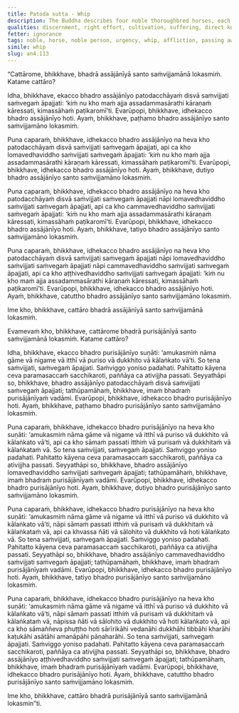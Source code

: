 ```yaml
---
title: Patoda sutta - Whip
description: The Buddha describes four noble thoroughbred horses, each stirred and driven to urgency by progressively stronger stimuli. He draws a parallel to four noble thoroughbred persons, who likewise respond to increasingly intense circumstances with urgency and determination, leading them to the highest truth.
qualities: discernment, right effort, cultivation, suffering, direct knowledge, vision
fetter: ignorance
tags: noble, horse, noble person, urgency, whip, affliction, passing away, relative, family member, wisdom, highest truth, ultimate reality, suffering, ignorance, an, an4
simile: whip
slug: an4.113
---
```


“Cattārome, bhikkhave, bhadrā assājānīyā santo saṁvijjamānā lokasmiṁ. Katame cattāro?

Idha, bhikkhave, ekacco bhadro assājānīyo patodacchāyaṁ disvā saṁvijjati saṁvegaṁ āpajjati: ‘kiṁ nu kho maṁ ajja assadammasārathi kāraṇaṁ kāressati, kimassāhaṁ paṭikaromī’ti. Evarūpopi, bhikkhave, idhekacco bhadro assājānīyo hoti. Ayaṁ, bhikkhave, paṭhamo bhadro assājānīyo santo saṁvijjamāno lokasmiṁ.

Puna caparaṁ, bhikkhave, idhekacco bhadro assājānīyo na heva kho patodacchāyaṁ disvā saṁvijjati saṁvegaṁ āpajjati, api ca kho lomavedhaviddho saṁvijjati saṁvegaṁ āpajjati: ‘kiṁ nu kho maṁ ajja assadammasārathi kāraṇaṁ kāressati, kimassāhaṁ paṭikaromī’ti. Evarūpopi, bhikkhave, idhekacco bhadro assājānīyo hoti. Ayaṁ, bhikkhave, dutiyo bhadro assājānīyo santo saṁvijjamāno lokasmiṁ.

Puna caparaṁ, bhikkhave, idhekacco bhadro assājānīyo na heva kho patodacchāyaṁ disvā saṁvijjati saṁvegaṁ āpajjati nāpi lomavedhaviddho saṁvijjati saṁvegaṁ āpajjati, api ca kho cammavedhaviddho saṁvijjati saṁvegaṁ āpajjati: ‘kiṁ nu kho maṁ ajja assadammasārathi kāraṇaṁ kāressati, kimassāhaṁ paṭikaromī’ti. Evarūpopi, bhikkhave, idhekacco bhadro assājānīyo hoti. Ayaṁ, bhikkhave, tatiyo bhadro assājānīyo santo saṁvijjamāno lokasmiṁ.

Puna caparaṁ, bhikkhave, idhekacco bhadro assājānīyo na heva kho patodacchāyaṁ disvā saṁvijjati saṁvegaṁ āpajjati nāpi lomavedhaviddho saṁvijjati saṁvegaṁ āpajjati nāpi cammavedhaviddho saṁvijjati saṁvegaṁ āpajjati, api ca kho aṭṭhivedhaviddho saṁvijjati saṁvegaṁ āpajjati: ‘kiṁ nu kho maṁ ajja assadammasārathi kāraṇaṁ kāressati, kimassāhaṁ paṭikaromī’ti. Evarūpopi, bhikkhave, idhekacco bhadro assājānīyo hoti. Ayaṁ, bhikkhave, catuttho bhadro assājānīyo santo saṁvijjamāno lokasmiṁ.

Ime kho, bhikkhave, cattāro bhadrā assājānīyā santo saṁvijjamānā lokasmiṁ.

Evamevaṁ kho, bhikkhave, cattārome bhadrā purisājānīyā santo saṁvijjamānā lokasmiṁ. Katame cattāro?

Idha, bhikkhave, ekacco bhadro purisājānīyo suṇāti: ‘amukasmiṁ nāma gāme vā nigame vā itthī vā puriso vā dukkhito vā kālaṅkato vā’ti. So tena saṁvijjati, saṁvegaṁ āpajjati. Saṁviggo yoniso padahati. Pahitatto kāyena ceva paramasaccaṁ sacchikaroti, paññāya ca ativijjha passati. Seyyathāpi so, bhikkhave, bhadro assājānīyo patodacchāyaṁ disvā saṁvijjati saṁvegaṁ āpajjati; tathūpamāhaṁ, bhikkhave, imaṁ bhadraṁ purisājānīyaṁ vadāmi. Evarūpopi, bhikkhave, idhekacco bhadro purisājānīyo hoti. Ayaṁ, bhikkhave, paṭhamo bhadro purisājānīyo santo saṁvijjamāno lokasmiṁ.

Puna caparaṁ, bhikkhave, idhekacco bhadro purisājānīyo na heva kho suṇāti: ‘amukasmiṁ nāma gāme vā nigame vā itthī vā puriso vā dukkhito vā kālaṅkato vā’ti, api ca kho sāmaṁ passati itthiṁ vā purisaṁ vā dukkhitaṁ vā kālaṅkataṁ vā. So tena saṁvijjati, saṁvegaṁ āpajjati. Saṁviggo yoniso padahati. Pahitatto kāyena ceva paramasaccaṁ sacchikaroti, paññāya ca ativijjha passati. Seyyathāpi so, bhikkhave, bhadro assājānīyo lomavedhaviddho saṁvijjati saṁvegaṁ āpajjati; tathūpamāhaṁ, bhikkhave, imaṁ bhadraṁ purisājānīyaṁ vadāmi. Evarūpopi, bhikkhave, idhekacco bhadro purisājānīyo hoti. Ayaṁ, bhikkhave, dutiyo bhadro purisājānīyo santo saṁvijjamāno lokasmiṁ.

Puna caparaṁ, bhikkhave, idhekacco bhadro purisājānīyo na heva kho suṇāti: ‘amukasmiṁ nāma gāme vā nigame vā itthī vā puriso vā dukkhito vā kālaṅkato vā’ti, nāpi sāmaṁ passati itthiṁ vā purisaṁ vā dukkhitaṁ vā kālaṅkataṁ vā, api ca khvassa ñāti vā sālohito vā dukkhito vā hoti kālaṅkato vā. So tena saṁvijjati, saṁvegaṁ āpajjati. Saṁviggo yoniso padahati. Pahitatto kāyena ceva paramasaccaṁ sacchikaroti, paññāya ca ativijjha passati. Seyyathāpi so, bhikkhave, bhadro assājānīyo cammavedhaviddho saṁvijjati saṁvegaṁ āpajjati; tathūpamāhaṁ, bhikkhave, imaṁ bhadraṁ purisājānīyaṁ vadāmi. Evarūpopi, bhikkhave, idhekacco bhadro purisājānīyo hoti. Ayaṁ, bhikkhave, tatiyo bhadro purisājānīyo santo saṁvijjamāno lokasmiṁ.

Puna caparaṁ, bhikkhave, idhekacco bhadro purisājānīyo na heva kho suṇāti: ‘amukasmiṁ nāma gāme vā nigame vā itthī vā puriso vā dukkhito vā kālaṅkato vā’ti, nāpi sāmaṁ passati itthiṁ vā purisaṁ vā dukkhitaṁ vā kālaṅkataṁ vā, nāpissa ñāti vā sālohito vā dukkhito vā hoti kālaṅkato vā, api ca kho sāmaññeva phuṭṭho hoti sārīrikāhi vedanāhi dukkhāhi tibbāhi kharāhi kaṭukāhi asātāhi amanāpāhi pāṇaharāhi. So tena saṁvijjati, saṁvegaṁ āpajjati. Saṁviggo yoniso padahati. Pahitatto kāyena ceva paramasaccaṁ sacchikaroti, paññāya ca ativijjha passati. Seyyathāpi so, bhikkhave, bhadro assājānīyo aṭṭhivedhaviddho saṁvijjati saṁvegaṁ āpajjati; tathūpamāhaṁ, bhikkhave, imaṁ bhadraṁ purisājānīyaṁ vadāmi. Evarūpopi, bhikkhave, idhekacco bhadro purisājānīyo hoti. Ayaṁ, bhikkhave, catuttho bhadro purisājānīyo santo saṁvijjamāno lokasmiṁ.

Ime kho, bhikkhave, cattāro bhadrā purisājānīyā santo saṁvijjamānā lokasmin”ti.
